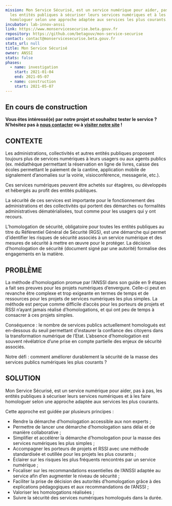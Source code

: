```yaml
---
mission: Mon Service Sécurisé, est un service numérique pour aider, pas à pas,
  les entités publiques à sécuriser leurs services numériques et à les faire
  homologuer selon une approche adaptée aux services les plus courants.
incubator: lab-innov-anssi
link: https://www.monservicesecurise.beta.gouv.fr
repository: https://github.com/betagouv/mon-service-securise
contact: contact@monservicesecurise.beta.gouv.fr
stats_url: null
title: Mon Service Sécurisé
owner: ANSSI
stats: false
phases:
  - name: investigation
    start: 2021-01-04
    end: 2021-05-07
  - name: construction
    start: 2021-05-07
---
```

## En cours de construction

**Vous êtes intéressé(e) par notre projet et souhaitez tester le service ?
N’hésitez pas à [nous
contacter](mailto:contact@monservicesecurise.beta.gouv.fr) ou à [visiter notre
site](https://www.monservicesecurise.beta.gouv.fr/) !**

## CONTEXTE

Les administrations, collectivités et autres entités publiques proposent
toujours plus de services numériques à leurs usagers ou aux agents publics (ex.
médiathèque permettant la réservation en ligne de livres, caisse des écoles
permettant le paiement de la cantine, application mobile de signalement
d’anomalies sur la voirie, visioconférence, messagerie, etc.).

Ces services numériques peuvent être achetés sur étagères, ou développés et
hébergés au profit des entités publiques.

La sécurité de ces services est importante pour le fonctionnement des
administrations et des collectivités qui portent des démarches ou formalités
administratives dématérialisées, tout comme pour les usagers qui y ont recours.

L’homologation de sécurité, obligatoire pour toutes les entités publiques au
titre du Référentiel Général de Sécurité (RGS), est une démarche qui permet
d’identifier les risques de sécurité associés à un service numérique et des
mesures de sécurité à mettre en œuvre pour le protéger. La décision
d’homologation de sécurité (document signé par une autorité) formalise des
engagements en la matière.

## PROBLÈME 

La méthode d’homologation promue par l’ANSSI dans son guide en 9 étapes a fait
ses preuves pour les projets numériques d’envergure. Celle-ci peut en revanche
être complexe et trop exigeante en termes de temps et de ressources pour les
projets de services numériques les plus simples. La méthode est perçue comme
difficile d’accès pour les porteurs de projets et RSSI n’ayant jamais réalisé
d’homologations, et qui ont peu de temps à consacrer à ces projets simples.

Conséquence : le nombre de services publics actuellement homologués est
en-dessous du seuil permettant d’instaurer la confiance des citoyens dans la
transformation numérique de l’Etat. L’absence d’homologation est souvent
révélatrice d’une prise en compte partielle des enjeux de sécurité associés.

Notre défi : comment améliorer durablement la sécurité de la masse des services
publics numériques les plus courants ?

## SOLUTION

Mon Service Sécurisé, est un service numérique pour aider, pas à pas, les
entités publiques à sécuriser leurs services numériques et à les faire
homologuer selon une approche adaptée aux services les plus courants.

Cette approche est guidée par plusieurs principes :
- Rendre la démarche d’homologation accessible aux non experts ;
- Permettre de lancer une démarche d’homologation sans délai et de manière
  collaborative ;
- Simplifier et accélérer la démarche d’homologation pour la masse des services
  numériques les plus simples ;
- Accompagner les porteurs de projets et RSSI avec une méthode standardisée et
  outillée pour les projets les plus courants ;
- Éclairer sur les risques les plus fréquents rencontrés par un service
  numérique ;
- Focaliser sur les recommandations essentielles de l’ANSSI adaptée au service
  afin d’en augmenter le niveau de sécurité ;
- Faciliter la prise de décision des autorités d’homologation grâce à des
  explications pédagogiques et aux recommandations de l’ANSSI ;
- Valoriser les homologations réalisées ;
- Suivre la sécurité des services numériques homologués dans la durée.

